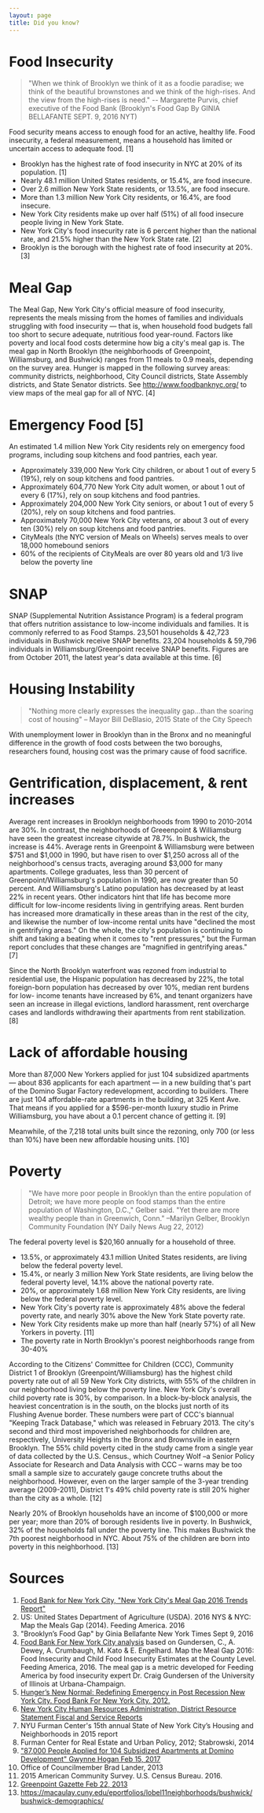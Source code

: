 ```yaml
---
layout: page
title: Did you know?
---
```


# Food Insecurity

> "When we think of Brooklyn we think of it as a foodie paradise; we think of the beautiful brownstones and we think of the high-rises. And the view from the high-rises is need." -- Margarette Purvis, chief executive of the Food Bank (Brooklyn's Food Gap By GINIA BELLAFANTE SEPT. 9, 2016 NYT)

Food security means access to enough food for an active, healthy life. Food insecurity, a federal measurement, means a household has limited or uncertain access to adequate food. [1]

* Brooklyn has the highest rate of food insecurity in NYC at 20% of its population. [1]
* Nearly 48.1 million United States residents, or 15.4%, are food insecure.
* Over 2.6 million New York State residents, or 13.5%, are food insecure.
* More than 1.3 million New York City residents, or 16.4%, are food insecure.
* New York City residents make up over half (51%) of all food insecure people living in New York State.
* New York City's food insecurity rate is 6 percent higher than the national rate, and 21.5% higher than the New York State rate. [2]
* Brooklyn is the borough with the highest rate of food insecurity at 20%. [3]

# Meal Gap

The Meal Gap, New York City's official measure of food insecurity, represents the meals missing from the homes of families and individuals struggling with food insecurity — that is, when household food budgets fall too short to secure adequate, nutritious food year-round. Factors like poverty and local food costs determine how big a city's meal gap is. The meal gap in North Brooklyn (the neighborhoods of Greenpoint, Williamsburg, and Bushwick) ranges from 11 meals to 0.9 meals, depending on the survey area. Hunger is mapped in the following survey areas: community districts, neighborhood, City Council districts, State Assembly districts, and State Senator districts. See http://www.foodbanknyc.org/ to view maps of the meal gap for all of NYC. [4]

# Emergency Food [5]

An estimated 1.4 million New York City residents rely on emergency food programs, including soup kitchens and food pantries, each year.

* Approximately 339,000 New York City children, or about 1 out of every 5 (19%), rely on soup kitchens and food pantries.
* Approximately 604,770 New York City adult women, or about 1 out of every 6 (17%), rely on soup kitchens and food pantries.
* Approximately 204,000 New York City seniors, or about 1 out of every 5 (20%), rely on soup kitchens and food pantries.
* Approximately 70,000 New York City veterans, or about 3 out of every ten (30%) rely on soup kitchens and food pantries.
* CityMeals (the NYC version of Meals on Wheels) serves meals to over 18,000 homebound seniors
* 60% of the recipients of CityMeals are over 80 years old and 1/3 live below the poverty line

# SNAP

SNAP (Supplemental Nutrition Assistance Program) is a federal program that offers nutrition assistance to low-income individuals and families. It is commonly referred to as Food Stamps. 23,501 households & 42,723 individuals in Bushwick receive SNAP benefits. 23,204 households & 59,796 individuals in Williamsburg/Greenpoint receive SNAP benefits. Figures are from October 2011, the latest year's data available at this time. [6]

# Housing Instability

> "Nothing more clearly expresses the inequality gap…than the soaring cost of housing" – Mayor Bill DeBlasio, 2015 State of the City Speech

With unemployment lower in Brooklyn than in the Bronx and no meaningful difference in the growth of food costs between the two boroughs, researchers found, housing cost was the primary cause of food sacrifice.

# Gentrification, displacement, & rent increases

Average rent increases in Brooklyn neighborhoods from 1990 to 2010-2014 are 30%. In contrast, the neighborhoods of Greeenpoint & Williamsburg have seen the greatest increase citywide at 78.7%. In Bushwick, the increase is 44%. Average rents in Greenpoint & Williamsburg were between $751 and $1,000 in 1990, but have risen to over $1,250 across all of the neighborhood's census tracts, averaging around $3,000 for many apartments. College graduates, less than 30 percent of Greenpoint/Williamsburg's population in 1990, are now greater than 50 percent. And Williamsburg's Latino population has decreased by at least 22% in recent years. Other indicators hint that life has become more difficult for low-income residents living in gentrifying areas. Rent burden has increased more dramatically in these areas than in the rest of the city, and likewise the number of low-income rental units have "declined the most in gentrifying areas." On the whole, the city's population is continuing to shift and taking a beating when it comes to "rent pressures," but the Furman report concludes that these changes are "magnified in gentrifying areas." [7]

Since the North Brooklyn waterfront was rezoned from industrial to residential use, the Hispanic population has decreased by 22%, the total foreign-born population has decreased by over 10%, median rent burdens for low- income tenants have increased by 6%, and tenant organizers have seen an increase in illegal evictions, landlord harassment, rent overcharge cases and landlords withdrawing their apartments from rent stabilization. [8]

# Lack of affordable housing
More than 87,000 New Yorkers applied for just 104 subsidized apartments — about 836 applicants for each apartment — in a new building that's part of the Domino Sugar Factory redevelopment, according to builders. There are just 104 affordable-rate apartments in the building, at 325 Kent Ave. That means if you applied for a $596-per-month luxury studio in Prime Williamsburg, you have about a 0.1 percent chance of getting it. [9]

Meanwhile, of the 7,218 total units built since the rezoning, only 700 (or less than 10%) have been new affordable housing units. [10]

# Poverty

> "We have more poor people in Brooklyn than the entire population of Detroit; we have more people on food stamps than the entire population of Washington, D.C.," Gelber said. "Yet there are more wealthy people than in Greenwich, Conn." –Marilyn Gelber, Brooklyn Community Foundation (NY Daily News Aug 22, 2012)

The federal poverty level is $20,160 annually for a household of three.

* 13.5%, or approximately 43.1 million United States residents, are living below the federal poverty level.
* 15.4%, or nearly 3 million New York State residents, are living below the federal poverty level, 14.1% above the national poverty rate.
* 20%, or approximately 1.68 million New York City residents, are living below the federal poverty level.
* New York City's poverty rate is approximately 48% above the federal poverty rate, and nearly 30% above the New York State poverty rate.
* New York City residents make up more than half (nearly 57%) of all New Yorkers in poverty. [11]
* The poverty rate in North Brooklyn's poorest neighborhoods range from 30-40%

According to the Citizens' Committee for Children (CCC), Community District 1 of Brooklyn (Greenpoint/Williamsburg) has the highest child poverty rate out of all 59 New York City districts, with 55% of the children in our neighborhood living below the poverty line. New York City's overall child poverty rate is 30%, by comparison. In a block-by-block analysis, the heaviest concentration is in the south, on the blocks just north of its Flushing Avenue border. These numbers were part of CCC's biannual "Keeping Track Database," which was released in February 2013. The city's second and third most impoverished neighborhoods for children are, respectively, University Heights in the Bronx and Brownsville in eastern Brooklyn. The 55% child poverty cited in the study came from a single year of data collected by the U.S. Census., which Courtney Wolf –a Senior Policy Associate for Research and Data Analysis with CCC – warns may be too small a sample size to accurately gauge concrete truths about the neighborhood. However, even on the larger sample of the 3-year trending average (2009-2011), District 1's 49% child poverty rate is still 20% higher than the city as a whole. [12]

Nearly 20% of Brooklyn households have an income of $100,000 or more per year; more than 20% of borough residents live in poverty. In Bushwick, 32% of the households fall under the poverty line. This makes Bushwick the 7th poorest neighborhood in NYC. About 75% of the children are born into poverty in this neighborhood. [13]

# Sources

1. [Food Bank for New York City, "New York City's Meal Gap 2016 Trends Report"](http://www.foodbanknyc.org/A584AE10-FBC2-11E3-998B00304864E324)
2. US: United States Department of Agriculture (USDA). 2016 NYS & NYC: Map the Meals Gap (2014). Feeding America. 2016
3. "Brooklyn’s Food Gap" by Ginia Bellafante New York Times Sept 9, 2016
4. [Food Bank For New York City analysis](http://www.foodbanknyc.org/meal-gap) based on Gundersen, C., A. Dewey, A. Crumbaugh, M. Kato & E. Engelhard. Map the Meal Gap 2016: Food Insecurity and Child Food Insecurity Estimates at the County Level. Feeding America, 2016. The meal gap is a metric developed for Feeding America by food insecurity expert Dr. Craig Gundersen of the University of Illinois at Urbana-Champaign.
5. [Hunger’s New Normal: Redefining Emergency in Post Recession New York City. Food Bank For New York City. 2012.](http://hungerreport.org/issues/hunger-the-new-normal/)
6. [New York City Human Resources Administration, District Resource Statement Fiscal and Service Reports](http://home2.nyc.gov/html/hra/downloads/pdf/district_resource_statement.pdf)
7. NYU Furman Center's 15th annual State of New York City’s Housing and Neighborhoods in 2015 report
8. Furman Center for Real Estate and Urban Policy, 2012; Stabrowski, 2014
9. ["87,000 People Applied for 104 Subsidized Apartments at Domino Development" Gwynne Hogan Feb 15, 2017](https://www.dnainfo.com/new-york/)
10. Office of Councilmember Brad Lander, 2013
11. 2015 American Community Survey. U.S. Census Bureau. 2016.
12. [Greenpoint Gazette Feb 22, 2013](https://www.cccnewyork.org/wp-content/publications/CCCReport.ConcentratedPoverty.April-2012.pdf)
13. https://macaulay.cuny.edu/eportfolios/lobel11neighborhoods/bushwick/bushwick-demographics/